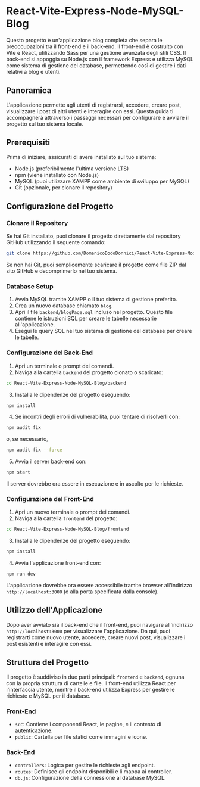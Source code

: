 # React-Vite-Express-Node-MySQL-Blog

Questo progetto è un'applicazione blog completa che separa le preoccupazioni tra il front-end e il back-end. Il front-end è costruito con Vite e React, utilizzando Sass per una gestione avanzata degli stili CSS. Il back-end si appoggia su Node.js con il framework Express e utilizza MySQL come sistema di gestione del database, permettendo così di gestire i dati relativi a blog e utenti.

## Panoramica

L'applicazione permette agli utenti di registrarsi, accedere, creare post, visualizzare i post di altri utenti e interagire con essi. Questa guida ti accompagnerà attraverso i passaggi necessari per configurare e avviare il progetto sul tuo sistema locale.

## Prerequisiti

Prima di iniziare, assicurati di avere installato sul tuo sistema:

- Node.js (preferibilmente l'ultima versione LTS)
- npm (viene installato con Node.js)
- MySQL (puoi utilizzare XAMPP come ambiente di sviluppo per MySQL)
- Git (opzionale, per clonare il repository)

## Configurazione del Progetto

### Clonare il Repository

Se hai Git installato, puoi clonare il progetto direttamente dal repository GitHub utilizzando il seguente comando:

```bash
git clone https://github.com/DomenicoDodoDonnici/React-Vite-Express-Node-MySQL-Blog.git
```

Se non hai Git, puoi semplicemente scaricare il progetto come file ZIP dal sito GitHub e decomprimerlo nel tuo sistema.

### Database Setup

1. Avvia MySQL tramite XAMPP o il tuo sistema di gestione preferito.
2. Crea un nuovo database chiamato `blog`.
3. Apri il file `backend/blogPage.sql` incluso nel progetto. Questo file contiene le istruzioni SQL per creare le tabelle necessarie all'applicazione.
4. Esegui le query SQL nel tuo sistema di gestione del database per creare le tabelle.

### Configurazione del Back-End

1. Apri un terminale o prompt dei comandi.
2. Naviga alla cartella `backend` del progetto clonato o scaricato:

```bash
cd React-Vite-Express-Node-MySQL-Blog/backend
```

3. Installa le dipendenze del progetto eseguendo:

```bash
npm install
```

4. Se incontri degli errori di vulnerabilità, puoi tentare di risolverli con:

```bash
npm audit fix
```

o, se necessario,

```bash
npm audit fix --force
```

5. Avvia il server back-end con:

```bash
npm start
```

Il server dovrebbe ora essere in esecuzione e in ascolto per le richieste.

### Configurazione del Front-End

1. Apri un nuovo terminale o prompt dei comandi.
2. Naviga alla cartella `frontend` del progetto:

```bash
cd React-Vite-Express-Node-MySQL-Blog/frontend
```

3. Installa le dipendenze del progetto eseguendo:

```bash
npm install
```

4. Avvia l'applicazione front-end con:

```bash
npm run dev
```

L'applicazione dovrebbe ora essere accessibile tramite browser all'indirizzo `http://localhost:3000` (o alla porta specificata dalla console).

## Utilizzo dell'Applicazione

Dopo aver avviato sia il back-end che il front-end, puoi navigare all'indirizzo `http://localhost:3000` per visualizzare l'applicazione. Da qui, puoi registrarti come nuovo utente, accedere, creare nuovi post, visualizzare i post esistenti e interagire con essi.

## Struttura del Progetto

Il progetto è suddiviso in due parti principali: `frontend` e `backend`, ognuna con la propria struttura di cartelle e file. Il front-end utilizza React per l'interfaccia utente, mentre il back-end utilizza Express per gestire le richieste e MySQL per il database.

### Front-End

- `src`: Contiene i componenti React, le pagine, e il contesto di autenticazione.
- `public`: Cartella per file statici come immagini e icone.

### Back-End

- `controllers`: Logica per gestire le richieste agli endpoint.
- `routes`: Definisce gli endpoint disponibili e li mappa ai controller.
- `db.js`: Configurazione della connessione al database MySQL.
